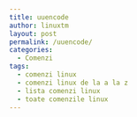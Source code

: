 ```yaml
---
title: uuencode
author: linuxtm
layout: post
permalink: /uuencode/
categories:
  - Comenzi
tags:
  - comenzi linux
  - comenzi linux de la a la z
  - lista comenzi linux
  - toate comenzile linux
---
```


